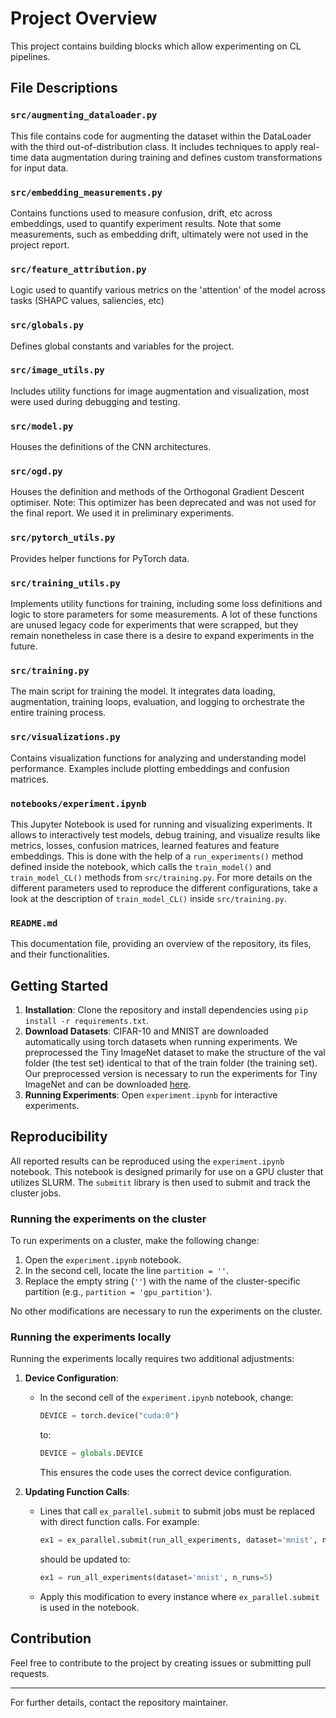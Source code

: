 # Project Overview

This project contains building blocks which allow experimenting on CL pipelines.

## File Descriptions

### `src/augmenting_dataloader.py`
This file contains code for augmenting the dataset within the DataLoader with the third out-of-distribution class. It includes techniques to apply real-time data augmentation during training and defines custom transformations for input data.

### `src/embedding_measurements.py`
Contains functions used to measure confusion, drift, etc across embeddings, used to quantify experiment results. Note that some measurements, such as embedding drift, ultimately were not used in the project report.

### `src/feature_attribution.py`
Logic used to quantify various metrics on the 'attention' of the model across tasks (SHAPC values, saliencies, etc)

### `src/globals.py`
Defines global constants and variables for the project.

### `src/image_utils.py`
Includes utility functions for image augmentation and visualization, most were used during debugging and testing.

### `src/model.py`
Houses the definitions of the CNN architectures.

### `src/ogd.py`
Houses the definition and methods of the Orthogonal Gradient Descent optimiser. Note: This optimizer has been deprecated and was not used for the final report. We used it in preliminary experiments.

### `src/pytorch_utils.py`
Provides helper functions for PyTorch data.

### `src/training_utils.py`
Implements utility functions for training, including some loss definitions and logic to store parameters for some measurements. A lot of these functions are unused legacy code for experiments that were scrapped, but they remain nonetheless in case there is a desire to expand experiments in the future.

### `src/training.py`
The main script for training the model. It integrates data loading, augmentation, training loops, evaluation, and logging to orchestrate the entire training process.

### `src/visualizations.py`
Contains visualization functions for analyzing and understanding model performance. Examples include plotting embeddings and confusion matrices.

### `notebooks/experiment.ipynb`
This Jupyter Notebook is used for running and visualizing experiments. It allows to interactively test models, debug training, and visualize results like metrics, losses, confusion matrices, learned features and feature embeddings. This is done with the help of a `run_experiments()` method defined inside the notebook, which calls the `train_model()` and `train_model_CL()` methods from `src/training.py`. For more details on the different parameters used to reproduce the different configurations, take a look at the description of `train_model_CL()` inside `src/training.py`.

### `README.md`
This documentation file, providing an overview of the repository, its files, and their functionalities.

## Getting Started

1. **Installation**: Clone the repository and install dependencies using `pip install -r requirements.txt`.
2. **Download Datasets**: CIFAR-10 and MNIST are downloaded automatically using torch datasets when running experiments. We preprocessed the Tiny ImageNet dataset to make the structure of the val folder (the test set) identical to that of the train folder (the training set). Our preprocessed version is necessary to run the experiments for Tiny ImageNet and can be downloaded [here](https://drive.google.com/file/d/1hiQk0v9Nc0XhsLKrxGy91QvmAWJ2wp2O/view?usp=sharing).
3. **Running Experiments**: Open `experiment.ipynb` for interactive experiments.

## Reproducibility

All reported results can be reproduced using the `experiment.ipynb` notebook. This notebook is designed primarily for use on a GPU cluster that utilizes SLURM. The `submitit` library is then used to submit and track the cluster jobs.

### Running the experiments on the cluster

To run experiments on a cluster, make the following change:

1. Open the `experiment.ipynb` notebook.
2. In the second cell, locate the line `partition = ''`.
3. Replace the empty string (`''`) with the name of the cluster-specific partition (e.g., `partition = 'gpu_partition'`).

No other modifications are necessary to run the experiments on the cluster.

### Running the experiments locally

Running the experiments locally requires two additional adjustments:

1. **Device Configuration**:
   - In the second cell of the `experiment.ipynb` notebook, change:
     ```python
     DEVICE = torch.device("cuda:0")
     ```
     to:
     ```python
     DEVICE = globals.DEVICE
     ```
     This ensures the code uses the correct device configuration.

2. **Updating Function Calls**:
   - Lines that call `ex_parallel.submit` to submit jobs must be replaced with direct function calls. For example:
     ```python
     ex1 = ex_parallel.submit(run_all_experiments, dataset='mnist', n_runs=5)
     ```
     should be updated to:
     ```python
     ex1 = run_all_experiments(dataset='mnist', n_runs=5)
     ```
   - Apply this modification to every instance where `ex_parallel.submit` is used in the notebook.

## Contribution
Feel free to contribute to the project by creating issues or submitting pull requests.

---

For further details, contact the repository maintainer.
